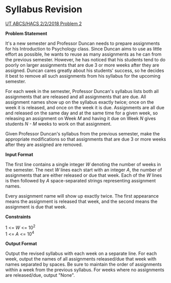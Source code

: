 # Syllabus Revision
[UT ABCS/HACS 2/2/2018 Problem 2](https://www.hackerrank.com/contests/abcshacs-22/challenges/syllabus-revision)

**Problem Statement**

It's a new semester and Professor Duncan needs to prepare assignments for his Introduction to Psychology class. Since Duncan aims to use as little effort as possible, he wants to reuse as many assignments as he can from the previous semester. However, he has noticed that his students tend to do poorly on larger assignments that are due 3 or more weeks after they are assigned. Duncan cares greatly about his students' success, so he decides it best to remove all such assignments from his syllabus for the upcoming semester.

For each week in the semester, Professor Duncan's syllabus lists both all assignments that are released and all assignments that are due. All assignment names show up on the syllabus exactly twice; once on the week it is released, and once on the week it is due. Assignments are all due and released on the same day and at the same time for a given week, so releasing an assignment on Week *M* and having it due on Week *N* gives students *N - M* weeks to work on that assignment.

Given Professor Duncan's syllabus from the previous semester, make the appropriate modifications so that assignments that are due 3 or more weeks after they are assigned are removed.

**Input Format**

The first line contains a single integer *W* denoting the number of weeks in the semester. The next *W* lines each start with an integer *A*, the number of assignments that are either released or due that week. Each of the *W* lines is then followed by *A* space-separated strings representing assignment names.

Every assignment name will show up exactly twice. The first appearance means the assignment is released that week, and the second means the assignment is due that week. 

**Constraints**

1 <= *W* <= 10<sup>2</sup>  
1 <= *A* <= 10<sup>4</sup>

**Output Format**

Output the revised syllabus with each week on a separate line. For each week, output the names of all assignments released/due that week with names separated by spaces. Be sure to maintain the order of assignments within a week from the previous syllabus. For weeks where no assignments are released/due, output "None".

